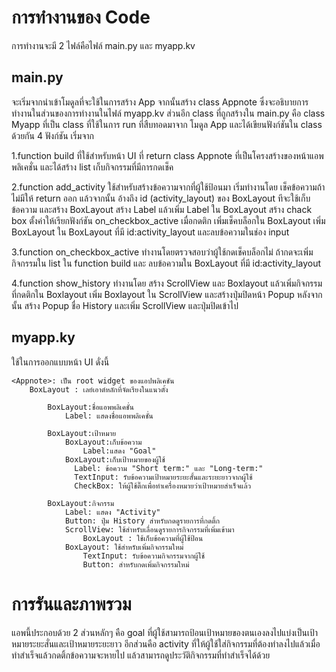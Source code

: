 # การทำงานของ Code

การทำงานจะมี 2 ไฟล์คือไฟล์ main.py และ myapp.kv

## main.py

  จะเริ่มจากนำเข้าโมดูลที่จะใช้ในการสร้าง App จากนั้นสร้าง class Appnote ซึ่งจะอธิบายการทำงานในส่วนของการทำงานในไฟล์ myapp.kv ส่วนอีก class ที่ถูกสร้างใน main.py คือ class Myapp ที่เป็น class ที่ใช้ในการ run ที่สืบทอดมาจาก โมดูล App และได้เขียนฟังก์ชันใน class ด้วยกัน 4 ฟังก์ชัน เริ่มจาก
  
  1.function build ที่ใช้สำหรับหน้า UI ที่ return class Appnote ที่เป็นโครงสร้างของหน้าแอพพลิเคชั่น และได้สร้าง list เก็บกิจกรรมที่มีการกดเช็ค
  
  2.function add_activity ใช้สำหรับสร้างข้อความจากที่ผู้ใช้ป้อนมา เริ่มทำงานโดย เช็คข้อความถ้าไม่มีให้ return ออก แล้วจากนั้น อ้างถึง id (activity_layout) ของ BoxLayout ทีจะใช้เก็บข้อความ และสร้าง BoxLayout สร้าง Label แล้วเพิ่ม Label ใน BoxLayout สร้าง chack box ตั้งค่าให้เรียกฟังก์ชัน on_checkbox_active เมื่อกดติก เพิ่มเช็คบล็อกใน BoxLayout เพิ่ม BoxLayout ใน BoxLayout ที่มี id:activity_layout และลบข้อความในช่อง input

  3.function on_checkbox_active ทำงานโดยตรวจสอบว่าผู้ใช้กดเช็คบล็อกไม่ ถ้ากดจะเพิ่มกิจกรรมใน list ใน function build และ ลบข้อความใน BoxLayout ที่มี id:activity_layout

  4.function show_history ทำงานโดย สร้าง ScrollView และ Boxlayout แล้วเพิ่มกิจกรรมที่กดติกใน Boxlayout เพิ่ม Boxlayout ใน ScrollView และสร้างปุ่มปิดหน้า Popup หลังจากนั้น สร้าง Popup ชื่อ History และเพิ่ม ScrollView และปุ่มปิดเข้าไป 

## myapp.ky

ใช้ในการออกแบบหน้า UI ดั่งนี้

    <Appnote>: เป็น root widget ของแอปพลิเคชัน
        BoxLayout : เลย์เอาต์หลักที่จัดเรียงในแนวตั้ง
        
            BoxLayout:ชื่อแอพพลิเคชั่น
                Label: แสดงชื่อแอพพลิเคชั่น
                
            BoxLayout:เป้าหมาย
                BoxLayout:เก็บข้อความ
                    Label:แสดง "Goal"
                BoxLayout:เก็บเป้าหมายของผู้ใช้  
                  Label: ข้อความ "Short term:" และ "Long-term:"          
                  TextInput: รับข้อความเป้าหมายระยะสั้นและระยะยาวจากผู้ใช้         
                  CheckBox: ให้ผู้ใช้ติ๊กเพื่อทำเครื่องหมายว่าเป้าหมายสำเร็จแล้ว    
                  
            BoxLayout:กิจกรรม
                Label: แสดง "Activity"        
                Button: ปุ่ม History สำหรับกดดูรายการที่กดติ้ก        
                ScrollView: ใช้สำหรับเลื่อนดูรายการกิจกรรมที่เพิ่มเข้ามา        
                    BoxLayout : ใช้เก็บข้อความที่ผู้ใช้ป้อน           
                BoxLayout: ใช้สำหรับเพิ่มกิจกรรมใหม่       
                    TextInput: รับข้อความกิจกรรมจากผู้ใช้           
                    Button: สำหรับกดเพิ่มกิจกรรมใหม่


# การรันและภาพรวม

แอพนี้ประกอบด้วย 2 ส่วนหลักๆ คือ goal ที่ผู้ใช้สามารถป้อนเป้าหมายของตนเองลงไปแบ่งเป็นเป้าหมายระยะสั่นและเป้าหมายระยะยาว อีกส่วนคือ activity ที่ให้ผู้ใช้ใส่กิจกรรมที่ต้องทำลงไปแล้วเมื่อทำสำเร็จแล้วกดติ้กข้อความจะหายไป แล้วสามารถดูประวัติกิจกรรมที่ทำสำเร็จได้ด้วย
